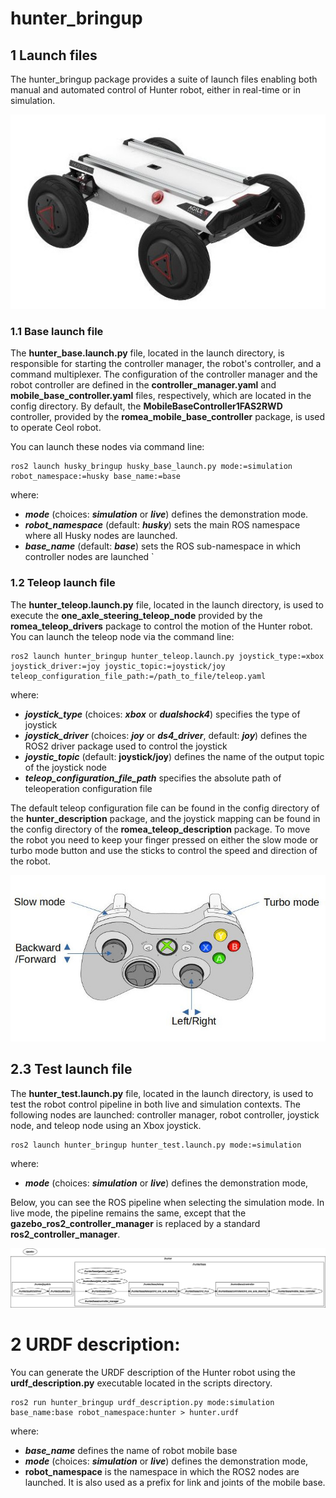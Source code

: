 # hunter_bringup #

## 1 Launch files ##

The hunter_bringup package provides a suite of launch files enabling both manual and automated control of  Hunter robot, either in real-time or in simulation.

![robot](doc/hunter.jpg)

### 1.1 Base launch file ###

The **hunter_base.launch.py** file, located in the launch directory, is responsible for starting the controller manager, the robot's controller, and a command multiplexer. The configuration of the controller manager and the robot controller are defined in the **controller_manager.yaml** and **mobile_base_controller.yaml** files, respectively, which are located in the config directory. By default, the **MobileBaseController1FAS2RWD** controller, provided by the **romea_mobile_base_controller** package, is used to operate Ceol robot.

You can launch these nodes via command line:

```console
ros2 launch husky_bringup husky_base_launch.py mode:=simulation robot_namespace:=husky base_name:=base
```

where:
- ***mode*** (choices: ***simulation*** or ***live***) defines the demonstration mode.  
- ***robot_namespace*** (default: ***husky***) sets the main ROS namespace where all Husky nodes are launched. 
- ***base_name*** (default: ***base***) sets the ROS sub-namespace in which controller nodes are launched
`

### 1.2 Teleop launch file ###

The **hunter_teleop.launch.py** file, located in the launch directory, is used to execute the **one_axle_steering_teleop_node** provided by the **romea_teleop_drivers** package to control the motion of the Hunter robot. You can launch the teleop node via the command line:

```console
ros2 launch hunter_bringup hunter_teleop.launch.py joystick_type:=xbox joystick_driver:=joy joystic_topic:=joystick/joy teleop_configuration_file_path:=/path_to_file/teleop.yaml
```

where:

- ***joystick_type*** (choices: ***xbox*** or ***dualshock4***) specifies the type of joystick
- ***joystick_driver*** (choices: ***joy*** or ***ds4_driver***, default: ***joy***) defines the ROS2 driver package used to control the joystick
- ***joystic_topic*** (default: **joystick/joy**) defines the name of the output topic of the  joystick node 
- ***teleop_configuration_file_path*** specifies the absolute path of teleoperation configuration file 

The default teleop configuration file can be found in the config directory of the **hunter_description** package, and the joystick mapping can be found in the config directory of the **romea_teleop_description** package. To move the robot you need to keep your finger pressed on either the slow mode or turbo mode button and use the sticks to control the speed and direction of the robot.

![Controller mapping](doc/teleop.jpg)

## 2.3 Test launch file

The **hunter_test.launch.py** file, located in the launch directory, is used to test the robot control pipeline in both live and simulation contexts. The following nodes are launched: controller manager, robot controller, joystick node, and teleop node using an Xbox joystick.

```console
ros2 launch hunter_bringup hunter_test.launch.py mode:=simulation
```

where:

- ***mode*** (choices: ***simulation*** or ***live***) defines the demonstration mode,   

Below, you can see the ROS pipeline when selecting the simulation mode. In live mode, the pipeline remains the same, except that the **gazebo_ros2_controller_manager** is replaced by a standard **ros2_controller_manager**.

![Controller mapping](doc/test_pipeline.jpg)

# 2 URDF description:

You can generate the URDF description of the Hunter robot using the **urdf_description.py** executable located in the scripts directory.

```console
ros2 run hunter_bringup urdf_description.py mode:simulation base_name:base robot_namespace:hunter > hunter.urdf
```

where:

- ***base_name***  defines the name of robot mobile base  
- ***mode*** (choices: ***simulation*** or ***live***) defines the demonstration mode,  
- **robot_namespace** is the namespace in which the ROS2 nodes are launched. It is also used as a prefix for link and joints of the mobile base. 
